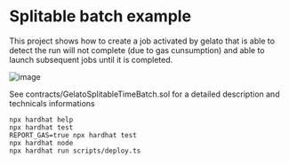 # Splitable batch example

This project shows how to create a job activated by gelato that is able to detect the run will not complete (due to gas cunsumption) and able to launch subsequent jobs until it is completed.

![image](https://user-images.githubusercontent.com/26048157/228724390-b4130fd2-1102-4d67-b019-0bc2f4584779.png)

See contracts/GelatoSplitableTimeBatch.sol for a detailed description and technicals informations

```shell
npx hardhat help
npx hardhat test
REPORT_GAS=true npx hardhat test
npx hardhat node
npx hardhat run scripts/deploy.ts
```
